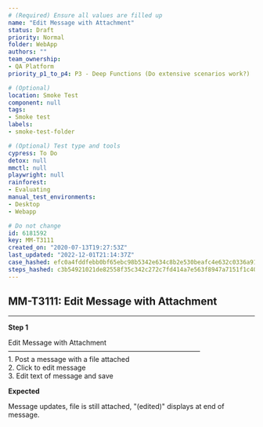 ```yaml
---
# (Required) Ensure all values are filled up
name: "Edit Message with Attachment"
status: Draft
priority: Normal
folder: WebApp
authors: ""
team_ownership: 
- QA Platform
priority_p1_to_p4: P3 - Deep Functions (Do extensive scenarios work?)

# (Optional)
location: Smoke Test
component: null
tags: 
- Smoke test
labels: 
- smoke-test-folder

# (Optional) Test type and tools
cypress: To Do
detox: null
mmctl: null
playwright: null
rainforest: 
- Evaluating
manual_test_environments: 
- Desktop
- Webapp

# Do not change
id: 6181592
key: MM-T3111
created_on: "2020-07-13T19:27:53Z"
last_updated: "2022-12-01T21:14:37Z"
case_hashed: efc0a4fddfebb0bf65ebc98b5342e634c8b2e530beafc4e632c0336a91057656b79a42a4d97e1dc3deb925234e0a04c2
steps_hashed: c3b54921021de82558f35c342c272c7fd414a7e563f8947a7151f1c405c720ea88781aa0c59269f6cf2867930816646d
---
```


<!-- (Auto-generated) Based on frontmatter's "key" and "name" -->

## MM-T3111: Edit Message with Attachment

---

**Step 1**

Edit Message with Attachment\
————————————————————————————\
1\. Post a message with a file attached\
2\. Click to edit message\
3\. Edit text of message and save

**Expected**

Message updates, file is still attached, "(edited)" displays at end of message.
